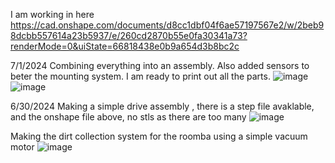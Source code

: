 I am working in here
https://cad.onshape.com/documents/d8cc1dbf04f6ae57197567e2/w/2beb98dcbb557614a23b5937/e/260cd2870b55e0fa30341a73?renderMode=0&uiState=66818438e0b9a654d3b8bc2c

7/1/2024
Combining everything into an assembly. Also added sensors to beter the mounting system. I am ready to print out all the parts.
![image](https://github.com/APurbiya/A-Purbiya/assets/130509544/bc3abb5e-cda7-4ac1-b9ac-87b48c4b5468)
![image](https://github.com/APurbiya/A-Purbiya/assets/130509544/62ddd28d-176b-4848-8a44-e8ea8421d126)

6/30/2024
Making a simple drive assembly , there is a step file avaklable, and the onshape file above, no stls as there are too many
![image](https://github.com/APurbiya/A-Purbiya/assets/130509544/147b7832-0498-472f-a9b2-f0e3db81defb)

Making the dirt collection system for the roomba using a simple vacuum motor
![image](https://github.com/APurbiya/A-Purbiya/assets/130509544/7b15024c-ccc1-4f89-b52f-3eb561c0239e)




